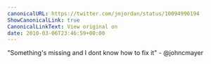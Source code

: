 ```yaml
---
canonicalURL: https://twitter.com/jmjordan/status/10094990194
ShowCanonicalLink: true
CanonicalLinkText: View original on
date: 2010-03-06T23:46:59+00:00
---
```

"Something's missing and I dont know how to fix it" - @johncmayer